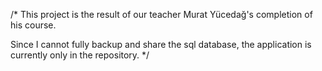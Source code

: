 
/*
This project is the result of our teacher Murat Yücedağ's completion of his course.

Since I cannot fully backup and share the sql database, the application is currently only in the repository.
*/
